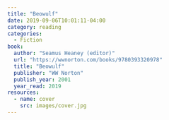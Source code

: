 ```yaml
---
title: "Beowulf"
date: 2019-09-06T10:01:11-04:00
category: reading
categories:
  - Fiction
book:
  author: "Seamus Heaney (editor)"
  url: "https://wwnorton.com/books/9780393320978"
  title: "Beowulf"
  publisher: "WW Norton"
  publish_year: 2001
  year_read: 2019
resources:
  - name: cover
    src: images/cover.jpg
---
```


